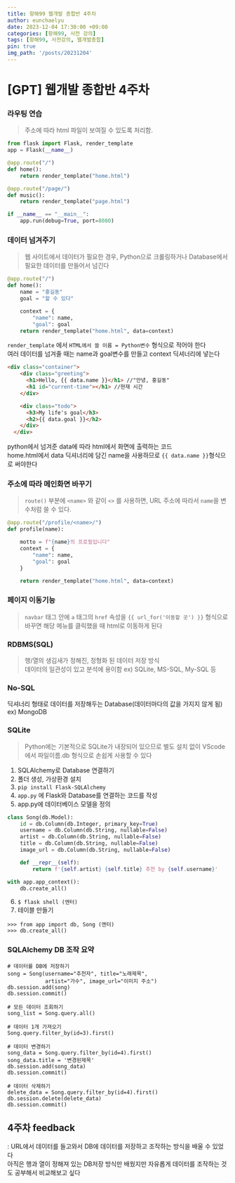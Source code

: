 ```yaml
---
title: 항해99 웹개발 종합반 4주차
author: eunchaelyu
date: 2023-12-04 17:30:00 +09:00
categories: [항해99, 사전 강의]
tags: [항해99, 사전강의, 웹개발종합]
pin: true
img_path: '/posts/20231204'
---
```


# [GPT] 웹개발 종합반 4주차

### 라우팅 연습
> 주소에 따라 html 파일이 보여질 수 있도록 처리함.

```python
from flask import Flask, render_template
app = Flask(__name__)

@app.route("/")
def home():
    return render_template("home.html")

@app.route("/page/")
def music():
    return render_template("page.html")

if __name__ == "__main__":
    app.run(debug=True, port=8080)
```

### 데이터 넘겨주기
> 웹 사이트에서 데이터가 필요한 경우, Python으로 크롤링하거나 Database에서 필요한 데이터를 만들어서 넘긴다

```python
@app.route("/")
def home():
    name = "홍길동"
    goal = "할 수 있다"

    context = {
        "name": name,
        "goal": goal
    return render_template("home.html", data=context)
```

  ``render_template`` 에서 ``HTML에서 쓸 이름 = Python변수`` 형식으로 적어야 한다\
  여러 데이터를 넘겨줄 때는 name과 goal변수를 만들고 context 딕셔너리에 넣는다

```html
<div class="container">
    <div class="greeting">
      <h1>Hello, {{ data.name }}</h1> //"안녕, 홍길동"
      <h1 id="current-time"></h1> //현재 시간
    </div>

    <div class="todo">
      <h3>My life's goal</h3>
      <h2>{{ data.goal }}</h2>
    </div>
  </div>
```
  python에서 넘겨준 data에 따라 html에서 화면에 출력하는 코드\
  home.html에서 data 딕셔너리에 담긴 name을 사용하므로 ``{{ data.name }}``형식으로 써야한다

### 주소에 따라 메인화면 바꾸기
> ``route()`` 부분에 ``<name>`` 와 같이 ``<>`` 를 사용하면, URL 주소에 따라서 ``name``을 변수처럼 쓸 수 있다.

```python
@app.route("/profile/<name>/")
def profile(name):

    motto = f"{name}의 프로필입니다"
    context = {
        "name": name,
        "goal": goal
    }

    return render_template("home.html", data=context)
```

### 페이지 이동기능
> ``navbar`` 태그 안에 ``a`` 태그의 ``href`` 속성을 ``{{ url_for('이동할 곳') }}`` 형식으로 바꾸면 해당 메뉴를 클릭했을 때 html로 이동하게 된다


### RDBMS(SQL)
> 행/열의 생김새가 정해진, 정형화 된 데이터 저장 방식\
>  데이터의 일관성이 있고 분석에 용이함
  ex) SQLite, MS-SQL, My-SQL 등

### No-SQL
딕셔너리 형태로 데이터를 저장해두는 Database(데이터마다의 값을 가지지 않게 됨)
  ex) MongoDB


### SQLite
> Python에는 기본적으로 SQLite가 내장되어 있으므로 별도 설치 없이 VScode에서 파일이름.db 형식으로 손쉽게 사용할 수 있다
1. SQLAlchemy로 Database 연결하기
2. 폴더 생성, 가상환경 설치
3. ``pip install Flask-SQLAlchemy``
4. ``app.py`` 에 Flask와 Database를 연결하는 코드를 작성
5. app.py에 데이터베이스 모델을 정의
```python
class Song(db.Model):
    id = db.Column(db.Integer, primary_key=True)
    username = db.Column(db.String, nullable=False)
    artist = db.Column(db.String, nullable=False)
    title = db.Column(db.String, nullable=False)
    image_url = db.Column(db.String, nullable=False)

    def __repr__(self):
        return f'{self.artist} {self.title} 추천 by {self.username}'

with app.app_context():
    db.create_all()
```
6. ``$ flask shell (엔터)``
7. 테이블 만들기
```
>>> from app import db, Song (엔터)
>>> db.create_all()
```

### SQLAlchemy DB 조작 요약
```shell
# 데이터를 DB에 저장하기
song = Song(username="추천자", title="노래제목", 
            artist="가수", image_url="이미지 주소")
db.session.add(song)
db.session.commit()

# 모든 데이터 조회하기
song_list = Song.query.all()

# 데이터 1개 가져오기
Song.query.filter_by(id=3).first()

# 데이터 변경하기 
song_data = Song.query.filter_by(id=4).first()
song_data.title = '변경된제목'
db.session.add(song_data)
db.session.commit()

# 데이터 삭제하기
delete_data = Song.query.filter_by(id=4).first()
db.session.delete(delete_data)
db.session.commit()
```

## 4주차 feedback
: URL에서 데이터를 들고와서 DB에 데이터를 저장하고 조작하는 방식을 배울 수 있었다\
아직은 행과 열이 정해져 있는 DB저장 방식만 배웠지만 자유롭게 데이터를 조작하는 것도 공부해서 비교해보고 싶다


